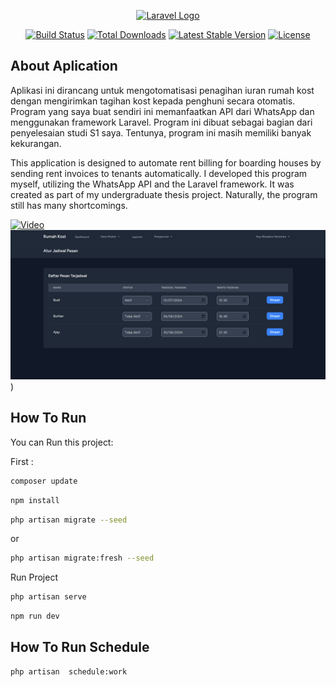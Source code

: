 <p align="center"><a href="https://laravel.com" target="_blank"><img src="https://raw.githubusercontent.com/laravel/art/master/logo-lockup/5%20SVG/2%20CMYK/1%20Full%20Color/laravel-logolockup-cmyk-red.svg" width="400" alt="Laravel Logo"></a></p>

<p align="center">
<a href="https://github.com/laravel/framework/actions"><img src="https://github.com/laravel/framework/workflows/tests/badge.svg" alt="Build Status"></a>
<a href="https://packagist.org/packages/laravel/framework"><img src="https://img.shields.io/packagist/dt/laravel/framework" alt="Total Downloads"></a>
<a href="https://packagist.org/packages/laravel/framework"><img src="https://img.shields.io/packagist/v/laravel/framework" alt="Latest Stable Version"></a>
<a href="https://packagist.org/packages/laravel/framework"><img src="https://img.shields.io/packagist/l/laravel/framework" alt="License"></a>
</p>

## About Aplication

Aplikasi ini dirancang untuk mengotomatisasi penagihan iuran rumah kost dengan mengirimkan tagihan kost kepada penghuni secara otomatis. Program yang saya buat sendiri ini memanfaatkan API dari WhatsApp dan menggunakan framework Laravel. Program ini dibuat sebagai bagian dari penyelesaian studi S1 saya. Tentunya, program ini masih memiliki banyak kekurangan.

This application is designed to automate rent billing for boarding houses by sending rent invoices to tenants automatically. I developed this program myself, utilizing the WhatsApp API and the Laravel framework. It was created as part of my undergraduate thesis project. Naturally, the program still has many shortcomings.

[![Video](https://img.youtube.com/vi/whR4LaSVDR8/maxresdefault.jpg)](https://www.youtube.com/watch?v=whR4LaSVDR8)
![Screecshoot Application](https://github.com/rizkiarch/rumah_kost/blob/main/public/assets/Jadwal.png))

## How To Run

You can Run this project:

First :

```bash
composer update
```

```bash
npm install
```

```bash
php artisan migrate --seed
```

or

```bash
php artisan migrate:fresh --seed
```

Run Project

```bash
php artisan serve
```

```bash
npm run dev
```

## How To Run Schedule

```bash
php artisan  schedule:work
```
